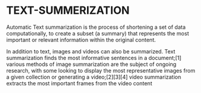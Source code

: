 # TEXT-SUMMERIZATION
Automatic Text summarization is the process of shortening a set of data computationally, to create a subset (a summary) that represents the most important or relevant information within the original content.

In addition to text, images and videos can also be summarized. Text summarization finds the most informative sentences in a document;[1] various methods of image summarization are the subject of ongoing research, with some looking to display the most representative images from a given collection or generating a video;[2][3][4] video summarization extracts the most important frames from the video content
